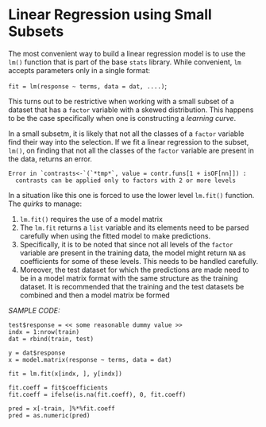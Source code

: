 Linear Regression using Small Subsets
=====================================

The most convenient way to build a linear regression model is to use the
`lm()` function that is part of the base `stats` library. While
convenient, `lm` accepts parameters only in a single format:

`fit = lm(response ~ terms, data = dat, ....)`;

This turns out to be restrictive when working with a small subset of a
dataset that has a `factor` variable with a skewed distribution. This
happens to be the case specifically when one is constructing a *learning
curve*.

In a small subsetm, it is likely that not all the classes of a `factor`
variable find their way into the selection. If we fit a linear
regression to the subset, `lm()`, on finding that not all the classes of
the `factor` variable are present in the data, returns an error.

    Error in `contrasts<-`(`*tmp*`, value = contr.funs[1 + isOF[nn]]) : 
      contrasts can be applied only to factors with 2 or more levels

In a situation like this one is forced to use the lower level `lm.fit()`
function. The *quirks* to manage:

1.  `lm.fit()` requires the use of a model matrix
2.  The `lm.fit` returns a `list` variable and its elements need to be
    parsed carefully when using the fitted model to make predictions.
3.  Specifically, it is to be noted that since not all levels of the
    `factor` variable are present in the training data, the model might
    return `NA` as coefficients for some of these levels. This needs to
    be handled carefully.
4.  Moreover, the test dataset for which the predictions are made need
    to be in a model matrix format with the same structure as the
    training dataset. It is recommended that the training and the test
    datasets be combined and then a model matrix be formed

*SAMPLE CODE:*

    test$response = << some reasonable dummy value >>
    indx = 1:nrow(train)
    dat = rbind(train, test)

    y = dat$response
    x = model.matrix(response ~ terms, data = dat)

    fit = lm.fit(x[indx, ], y[indx])

    fit.coeff = fit$coefficients
    fit.coeff = ifelse(is.na(fit.coeff), 0, fit.coeff)

    pred = x[-train, ]%*%fit.coeff
    pred = as.numeric(pred)
